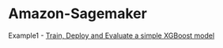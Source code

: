 # Amazon-Sagemaker


Example1 - [Train, Deploy and Evaluate a simple XGBoost model](example1/steps.md)
